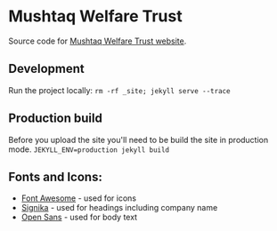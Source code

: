 # Mushtaq Welfare Trust

Source code for [Mushtaq Welfare Trust website](http://mwt.org.uk/).

## Development
Run the project locally:
`rm -rf _site; jekyll serve --trace`

## Production build
Before you upload the site you'll need to be build the site in production mode.
`JEKYLL_ENV=production jekyll build`

## Fonts and Icons:
* [Font Awesome](https://fortawesome.github.io/Font-Awesome) - used for icons
* [Signika](https://www.google.com/fonts/specimen/Signika) - used for headings including company name
* [Open Sans](https://www.google.com/fonts/specimen/Open+Sans) - used for body text
